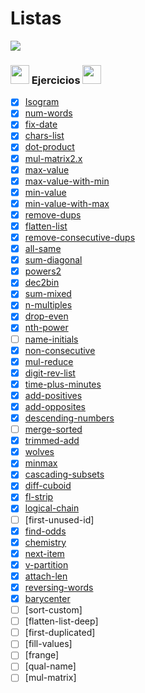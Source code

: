 # Listas 

<img src='https://web.archive.org/web/20090902092639/http://geocities.com/TheTropics/Coast/1332/chains.gif'/>

### <img width="30" src="https://web.archive.org/web/20091026100043im_/http://geocities.com/hellokitty_can/smile.gif"/> Ejercicios <img width="30" src="https://web.archive.org/web/20091026100043im_/http://geocities.com/hellokitty_can/smile.gif"/>

- [x] [Isogram](https://github.com/toninavhd/1-DAW_pt2/blob/main/PRO/ut4/tareas/listas/isogram/main.py) 
- [x] [num-words](https://github.com/toninavhd/1-DAW_pt2/blob/main/PRO/ut4/tareas/listas/num-words/main.py) 
- [x] [fix-date](https://github.com/toninavhd/1-DAW_pt2/blob/main/PRO/ut4/tareas/listas/fix-date/main.py)
- [x] [chars-list](https://github.com/toninavhd/1-DAW_pt2/blob/main/PRO/ut4/tareas/listas/chars-list/main.py)
- [x] [dot-product](https://github.com/toninavhd/1-DAW_pt2/blob/main/PRO/ut4/tareas/listas/dot-product/main.py)
- [x] [mul-matrix2.x](https://github.com/toninavhd/1-DAW_pt2/blob/main/PRO/ut4/tareas/listas/mul-matrix2/main.py)
- [x] [max-value](https://github.com/toninavhd/1-DAW_pt2/blob/main/PRO/ut4/tareas/listas/max-value/main.py)
- [x] [max-value-with-min](https://github.com/toninavhd/1-DAW_pt2/blob/main/PRO/ut4/tareas/listas/max-value-with-min/main.py)
- [x] [min-value](https://github.com/toninavhd/1-DAW_pt2/blob/main/PRO/ut4/tareas/listas/min-value/main.py)
- [x] [min-value-with-max](https://github.com/toninavhd/1-DAW_pt2/blob/main/PRO/ut4/tareas/listas/min-value-with-max/main.py)
- [x] [remove-dups](https://github.com/toninavhd/1-DAW_pt2/blob/main/PRO/ut4/tareas/listas/remove-dups/main.py)
- [x] [flatten-list](https://github.com/toninavhd/1-DAW_pt2/blob/main/PRO/ut4/tareas/listas/flatten-list/main.py)
- [x] [remove-consecutive-dups](https://github.com/toninavhd/1-DAW_pt2/blob/main/PRO/ut4/tareas/listas/remove-consecutive-dups/main.py)
- [x] [all-same](https://github.com/toninavhd/1-DAW_pt2/blob/main/PRO/ut4/tareas/listas/all-same/main.py)
- [x] [sum-diagonal](https://github.com/toninavhd/1-DAW_pt2/blob/main/PRO/ut4/tareas/listas/sum-diagonal/main.py)
- [x] [powers2](https://github.com/toninavhd/1-DAW_pt2/blob/main/PRO/ut4/tareas/listas/powers2/main.py)
- [x] [dec2bin](https://github.com/toninavhd/1-DAW_pt2/blob/main/PRO/ut4/tareas/listas/dec2bin/main.py)
- [x] [sum-mixed](https://github.com/toninavhd/1-DAW_pt2/blob/main/PRO/ut4/tareas/listas/sum-mixed/main.py)
- [x] [n-multiples](https://github.com/toninavhd/1-DAW_pt2/blob/main/PRO/ut4/tareas/listas/n-multiples/main.py)
- [x] [drop-even](https://github.com/toninavhd/1-DAW_pt2/blob/main/PRO/ut4/tareas/listas/drop-even/main.py)
- [x] [nth-power](https://github.com/toninavhd/1-DAW_pt2/blob/main/PRO/ut4/tareas/listas/nth-power/main.py)
- [ ] [name-initials]()
- [x] [non-consecutive](https://github.com/toninavhd/1-DAW_pt2/blob/main/PRO/ut4/tareas/listas/non-consecutive/main.py)
- [x] [mul-reduce](https://github.com/toninavhd/1-DAW_pt2/blob/main/PRO/ut4/tareas/listas/mul-reduce/main.py)
- [x] [digit-rev-list](https://github.com/toninavhd/1-DAW_pt2/blob/main/PRO/ut4/tareas/listas/digit-rev-list/main.py)
- [x] [time-plus-minutes](https://github.com/toninavhd/1-DAW_pt2/blob/main/PRO/ut4/tareas/listas/time-plus-minutes/main.py)
- [x] [add-positives](https://github.com/toninavhd/1-DAW_pt2/blob/main/PRO/ut4/tareas/listas/add-positives/main.py)
- [x] [add-opposites](https://github.com/toninavhd/1-DAW_pt2/blob/main/PRO/ut4/tareas/listas/add-opposites/main.py)
- [x] [descending-numbers](https://github.com/toninavhd/1-DAW_pt2/blob/main/PRO/ut4/tareas/listas/descending-numbers/main.py)
- [ ] [merge-sorted]()
- [x] [trimmed-add](https://github.com/toninavhd/1-DAW_pt2/blob/main/PRO/ut4/tareas/listas/trimmed-add/main.py)
- [x] [wolves](https://github.com/toninavhd/1-DAW_pt2/blob/main/PRO/ut4/tareas/listas/trimmed-add/main.py)
- [x] [minmax](https://github.com/toninavhd/1-DAW_pt2/blob/main/PRO/ut4/tareas/listas/trimmed-add/main.py)
- [x] [cascading-subsets]([SUBIR](https://github.com/toninavhd/1-DAW_pt2/blob/main/PRO/ut4/tareas/listas/cascading-subsets/main.py))
- [x] [diff-cuboid](https://github.com/toninavhd/1-DAW_pt2/blob/main/PRO/ut4/tareas/listas/diff-cuboid/main.py)
- [x] [fl-strip](https://github.com/toninavhd/1-DAW_pt2/blob/main/PRO/ut4/tareas/listas/fl-strip/main.py)
- [x] [logical-chain](https://github.com/toninavhd/1-DAW_pt2/blob/main/PRO/ut4/tareas/listas/logical-chain/main.py)
- [ ] [first-unused-id]
- [x] [find-odds](https://github.com/toninavhd/1-DAW_pt2/blob/main/PRO/ut4/tareas/listas/find-odds/main.py)
- [x] [chemistry](https://github.com/toninavhd/1-DAW_pt2/blob/main/PRO/ut4/tareas/listas/chemistry/main.py)
- [x] [next-item](https://github.com/toninavhd/1-DAW_pt2/blob/main/PRO/ut4/tareas/listas/next-item/main.py)
- [x] [v-partition](https://github.com/toninavhd/1-DAW_pt2/blob/main/PRO/ut4/tareas/listas/v-partition/main.py)
- [x] [attach-len](https://github.com/toninavhd/1-DAW_pt2/blob/main/PRO/ut4/tareas/listas/attach-len/main.py)
- [x] [reversing-words](https://github.com/toninavhd/1-DAW_pt2/blob/main/PRO/ut4/tareas/listas/reversing-words/main.py)
- [x] [barycenter](https://github.com/toninavhd/1-DAW_pt2/blob/main/PRO/ut4/tareas/listas/barycenter/main.py)
- [ ] [sort-custom]
- [ ] [flatten-list-deep]
- [ ] [first-duplicated]
- [ ] [fill-values]
- [ ] [frange]
- [ ] [qual-name]
- [ ] [mul-matrix]